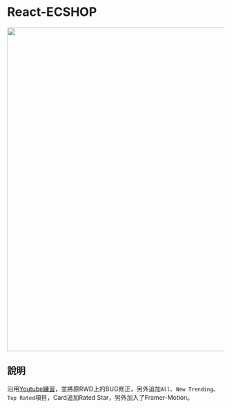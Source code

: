 # React-ECSHOP

<div align="center">
  <img src="https://i.imgur.com/McZVqMP.png" width="750">
</div>

## 說明
沿用[Youtube練習](https://youtu.be/lGnuiAZCjuM)，並將原RWD上的BUG修正，另外追加`All`、`New Trending`、`Top Rated`項目，Card追加Rated Star，另外加入了Framer-Motion。
